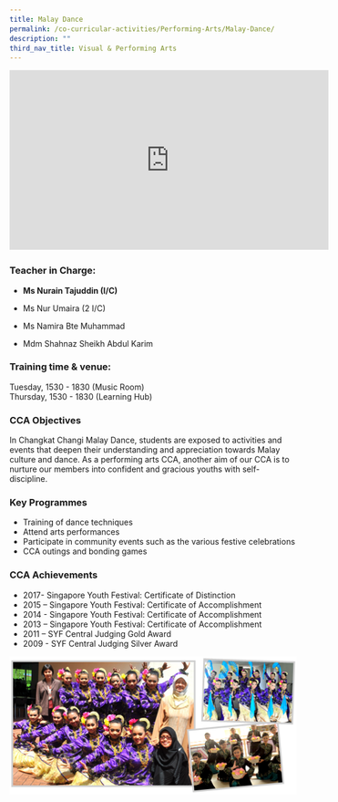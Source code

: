 ```yaml
---
title: Malay Dance
permalink: /co-curricular-activities/Performing-Arts/Malay-Dance/
description: ""
third_nav_title: Visual & Performing Arts
---
```

<iframe width="560" height="315" src="https://www.youtube.com/embed/wn6CY39Fhos" title="YouTube video player" frameborder="0" allow="accelerometer; autoplay; clipboard-write; encrypted-media; gyroscope; picture-in-picture" allowfullscreen></iframe>

### Teacher in Charge:

  

*   **Ms Nurain Tajuddin (I/C)**
*   Ms Nur Umaira (2 I/C)  
    
*   Ms Namira Bte Muhammad
*   Mdm Shahnaz Sheikh Abdul Karim  
    

###   Training time & venue:

Tuesday, 1530 - 1830 (Music Room)  
Thursday, 1530 - 1830 (Learning Hub)  
  

### CCA Objectives

  
In Changkat Changi Malay Dance, students are exposed to activities and events that deepen their understanding and appreciation towards Malay culture and dance. As a performing arts CCA, another aim of our CCA is to nurture our members into confident and gracious youths with self-discipline.

###   Key Programmes

  

*   Training of dance techniques
*   Attend arts performances
*   Participate in community events such as the various festive celebrations
*   CCA outings and bonding games

###   CCA Achievements

  
*   2017- Singapore Youth Festival: Certificate of Distinction
*   2015 – Singapore Youth Festival: Certificate of Accomplishment
*   2014 - Singapore Youth Festival: Certificate of Accomplishment
*   2013 – Singapore Youth Festival: Certificate of Accomplishment
*   2011 – SYF Central Judging Gold Award
*   2009 - SYF Central Judging Silver Award

![](/images/3-4.png)